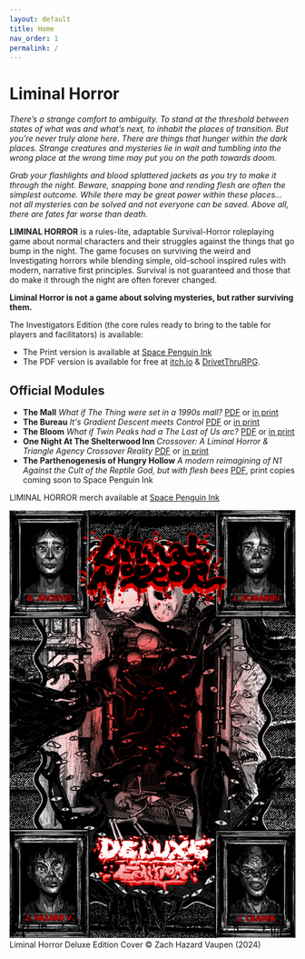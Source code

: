 ```yaml
---
layout: default
title: Home
nav_order: 1
permalink: /
---
```



# Liminal Horror

*There’s a strange comfort to ambiguity. To stand at the threshold between states of what was and what’s next, to inhabit the places of transition. But you’re never truly alone here. There are things that hunger within the dark places. Strange creatures and mysteries lie in wait and tumbling into the wrong place at the wrong time may put you on the path towards doom.*

*Grab your flashlights and blood splattered jackets as you try to make it through the night. Beware, snapping bone and rending flesh are often the simplest outcome. While there may be great power within these places… not all mysteries can be solved and not everyone can be saved. Above all, there are fates far worse than death.*

**LIMINAL HORROR** is a rules-lite, adaptable Survival-Horror roleplaying game about normal characters and their struggles against the things that go bump in the night. The game focuses on surviving the weird and Investigating horrors while blending simple, old-school inspired rules with modern, narrative first principles. Survival is not guaranteed and those that do make it through the night are often forever changed.

**Liminal Horror is not a game about solving mysteries, but rather surviving them.**

The Investigators Edition (the core rules ready to bring to the table for players and facilitators) is available:
- The Print version is available at [Space Penguin Ink](https://spacepenguin.ink/collections/liminal-horror/products/liminal-horror-investigators)
- The PDF version is available for free at [itch.io](https://goblinarchives.itch.io/liminal-horror) & [DrivetThruRPG](https://www.drivethrurpg.com/en/product/366656/liminal-horror-investigators).

## Official Modules
- **The Mall** *What if The Thing were set in a 1990s mall?* [PDF](https://goblinarchives.itch.io/the-mall) or [in print](https://www.exaltedfuneral.com/collections/free-rpg-iv-the-funeral-chapter-ef-exclusives/products/the-mall)
- **The Bureau** *It's Gradient Descent meets Control* [PDF](https://goblinarchives.itch.io/the-bureau) or [in print](https://www.exaltedfuneral.com/collections/free-rpg-iv-the-funeral-chapter-ef-exclusives/products/the-bureau)
- **The Bloom** *What if Twin Peaks had a The Last of Us arc?* [PDF](https://goblinarchives.itch.io/the-bloom) or [in print](https://spacepenguin.ink/collections/liminal-horror/products/the-bloom)
- **One Night At The Shelterwood Inn** *Crossover: A Liminal Horror & Triangle Agency Crossover Reality* [PDF](https://unenthuser.itch.io/one-night) or [in print](https://spacepenguin.ink/products/one-night-at-the-shelterwood-inn)
- **The Parthenogenesis of Hungry Hollow** *A modern reimagining of N1 Against the Cult of the Reptile God, but with flesh bees* [PDF](https://goblinarchives.itch.io/the-parthenogenesis-of-hungry-hollow), print copies coming soon to Space Penguin Ink

LIMINAL HORROR merch available at [Space Penguin Ink](https://spacepenguin.ink/collections/liminal-horror)

![image](/img/LH.png)
Liminal Horror Deluxe Edition Cover &copy; Zach Hazard Vaupen (2024)
